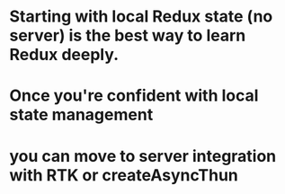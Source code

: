 # Starting with local Redux state (no server) is the best way to learn Redux deeply.

# Once you're confident with local state management

# you can move to server integration with RTK or createAsyncThun
